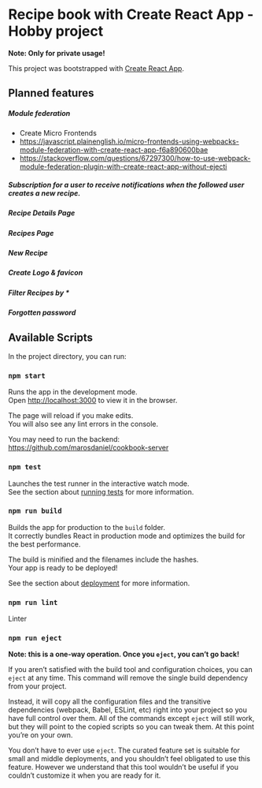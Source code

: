 # Recipe book with Create React App - Hobby project

**Note: Only for private usage!**

This project was bootstrapped with [Create React App](https://github.com/facebook/create-react-app).

## Planned features

##### Module federation

- Create Micro Frontends
- https://javascript.plainenglish.io/micro-frontends-using-webpacks-module-federation-with-create-react-app-f6a890600bae
- https://stackoverflow.com/questions/67297300/how-to-use-webpack-module-federation-plugin-with-create-react-app-without-ejecti

##### Subscription for a user to receive notifications when the followed user creates a new recipe.

##### Recipe Details Page

##### Recipes Page

##### New Recipe

##### Create Logo & favicon

##### Filter Recipes by \*

##### Forgotten password

## Available Scripts

In the project directory, you can run:

### `npm start`

Runs the app in the development mode.\
Open [http://localhost:3000](http://localhost:3000) to view it in the browser.

The page will reload if you make edits.\
You will also see any lint errors in the console.

You may need to run the backend: https://github.com/marosdaniel/cookbook-server

### `npm test`

Launches the test runner in the interactive watch mode.\
See the section about [running tests](https://facebook.github.io/create-react-app/docs/running-tests) for more information.

### `npm run build`

Builds the app for production to the `build` folder.\
It correctly bundles React in production mode and optimizes the build for the best performance.

The build is minified and the filenames include the hashes.\
Your app is ready to be deployed!

See the section about [deployment](https://facebook.github.io/create-react-app/docs/deployment) for more information.

### `npm run lint`

Linter

### `npm run eject`

**Note: this is a one-way operation. Once you `eject`, you can’t go back!**

If you aren’t satisfied with the build tool and configuration choices, you can `eject` at any time. This command will remove the single build dependency from your project.

Instead, it will copy all the configuration files and the transitive dependencies (webpack, Babel, ESLint, etc) right into your project so you have full control over them. All of the commands except `eject` will still work, but they will point to the copied scripts so you can tweak them. At this point you’re on your own.

You don’t have to ever use `eject`. The curated feature set is suitable for small and middle deployments, and you shouldn’t feel obligated to use this feature. However we understand that this tool wouldn’t be useful if you couldn’t customize it when you are ready for it.
